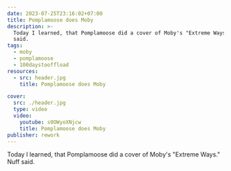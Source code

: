 ```yaml
---
date: 2023-07-25T23:16:02+07:00
title: Pomplamoose does Moby
description: >-
  Today I learned, that Pomplamoose did a cover of Moby's "Extreme Ways". Nuff
  said.
tags:
  - moby
  - pomplamoose
  - 100daystooffload
resources:
  - src: header.jpg
    title: Pomplamoose does Moby

cover:
  src: ./header.jpg
  type: video
  video:
    youtube: s0OWyoXNjcw
    title: Pomplamoose does Moby
publisher: rework
---
```


Today I learned, that Pomplamoose did a cover of Moby's "Extreme Ways." Nuff said.
